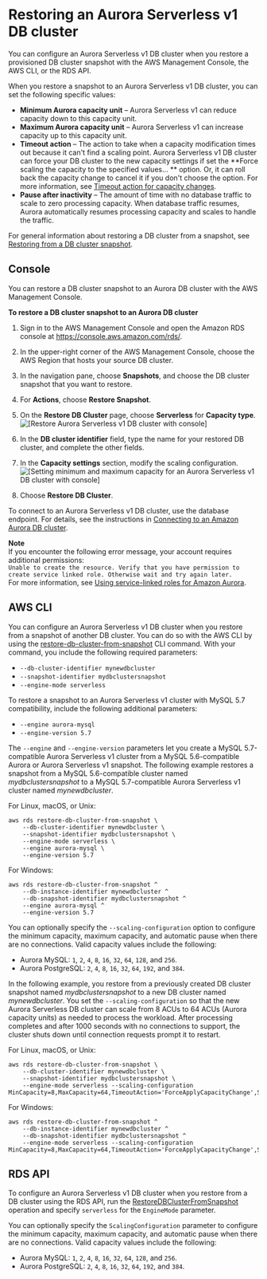 # Restoring an Aurora Serverless v1 DB cluster<a name="aurora-serverless.restorefromsnapshot"></a>

You can configure an Aurora Serverless v1 DB cluster when you restore a provisioned DB cluster snapshot with the AWS Management Console, the AWS CLI, or the RDS API\.

When you restore a snapshot to an Aurora Serverless v1 DB cluster, you can set the following specific values:
+ **Minimum Aurora capacity unit** – Aurora Serverless v1 can reduce capacity down to this capacity unit\.
+ **Maximum Aurora capacity unit** – Aurora Serverless v1 can increase capacity up to this capacity unit\.
+ **Timeout action** – The action to take when a capacity modification times out because it can't find a scaling point\. Aurora Serverless v1 DB cluster can force your DB cluster to the new capacity settings if set the **Force scaling the capacity to the specified values\.\.\. ** option\. Or, it can roll back the capacity change to cancel it if you don't choose the option\. For more information, see [Timeout action for capacity changes](aurora-serverless.how-it-works.md#aurora-serverless.how-it-works.timeout-action)\.
+ **Pause after inactivity** – The amount of time with no database traffic to scale to zero processing capacity\. When database traffic resumes, Aurora automatically resumes processing capacity and scales to handle the traffic\.

For general information about restoring a DB cluster from a snapshot, see [Restoring from a DB cluster snapshot](USER_RestoreFromSnapshot.md)\.

## Console<a name="aurora-serverless.restorefromsnapshot.console"></a>

You can restore a DB cluster snapshot to an Aurora DB cluster with the AWS Management Console\.

**To restore a DB cluster snapshot to an Aurora DB cluster**

1. Sign in to the AWS Management Console and open the Amazon RDS console at [https://console\.aws\.amazon\.com/rds/](https://console.aws.amazon.com/rds/)\.

1. In the upper\-right corner of the AWS Management Console, choose the AWS Region that hosts your source DB cluster\.

1. In the navigation pane, choose **Snapshots**, and choose the DB cluster snapshot that you want to restore\.

1. For **Actions**, choose **Restore Snapshot**\.

1. On the **Restore DB Cluster** page, choose **Serverless** for **Capacity type**\.  
![\[Restore Aurora Serverless v1 DB cluster with console\]](http://docs.aws.amazon.com/AmazonRDS/latest/AuroraUserGuide/images/aurora-serverless-restore.png)

1. In the **DB cluster identifier** field, type the name for your restored DB cluster, and complete the other fields\. 

1. In the **Capacity settings** section, modify the scaling configuration\.  
![\[Setting minimum and maximum capacity for an Aurora Serverless v1 DB cluster with console\]](http://docs.aws.amazon.com/AmazonRDS/latest/AuroraUserGuide/images/aurora-serverless-capacity.png)

1. Choose **Restore DB Cluster**\.

To connect to an Aurora Serverless v1 DB cluster, use the database endpoint\. For details, see the instructions in [Connecting to an Amazon Aurora DB cluster](Aurora.Connecting.md)\.

**Note**  
If you encounter the following error message, your account requires additional permissions:  
`Unable to create the resource. Verify that you have permission to create service linked role. Otherwise wait and try again later.`  
For more information, see [Using service\-linked roles for Amazon Aurora](UsingWithRDS.IAM.ServiceLinkedRoles.md)\.

## AWS CLI<a name="aurora-serverless.restorefromsnapshot.cli"></a>

You can configure an Aurora Serverless v1 DB cluster when you restore from a snapshot of another DB cluster\. You can do so with the AWS CLI by using the [restore\-db\-cluster\-from\-snapshot](https://docs.aws.amazon.com/cli/latest/reference/rds/restore-db-cluster-from-snapshot.html) CLI command\. With your command, you include the following required parameters: 
+ `--db-cluster-identifier mynewdbcluster`
+ `--snapshot-identifier mydbclustersnapshot`
+ `--engine-mode serverless`

To restore a snapshot to an Aurora Serverless v1 cluster with MySQL 5\.7 compatibility, include the following additional parameters:
+ `--engine aurora-mysql`
+ `--engine-version 5.7`

The `--engine` and `--engine-version` parameters let you create a MySQL 5\.7\-compatible Aurora Serverless v1 cluster from a MySQL 5\.6\-compatible Aurora or Aurora Serverless v1 snapshot\. The following example restores a snapshot from a MySQL 5\.6\-compatible cluster named *mydbclustersnapshot* to a MySQL 5\.7\-compatible Aurora Serverless v1 cluster named *mynewdbcluster*\. 

For Linux, macOS, or Unix:

```
aws rds restore-db-cluster-from-snapshot \
    --db-cluster-identifier mynewdbcluster \
    --snapshot-identifier mydbclustersnapshot \
    --engine-mode serverless \
    --engine aurora-mysql \
    --engine-version 5.7
```

For Windows:

```
aws rds restore-db-cluster-from-snapshot ^
    --db-instance-identifier mynewdbcluster ^
    --db-snapshot-identifier mydbclustersnapshot ^
    --engine aurora-mysql ^
    --engine-version 5.7
```

You can optionally specify the `--scaling-configuration` option to configure the minimum capacity, maximum capacity, and automatic pause when there are no connections\. Valid capacity values include the following:
+ Aurora MySQL: `1`, `2`, `4`, `8`, `16`, `32`, `64`, `128`, and `256`\.
+ Aurora PostgreSQL: `2`, `4`, `8`, `16`, `32`, `64`, `192`, and `384`\.

In the following example, you restore from a previously created DB cluster snapshot named *mydbclustersnapshot* to a new DB cluster named *mynewdbcluster*\. You set the `--scaling-configuration` so that the new Aurora Serverless DB cluster can scale from 8 ACUs to 64 ACUs \(Aurora capacity units\) as needed to process the workload\. After processing completes and after 1000 seconds with no connections to support, the cluster shuts down until connection requests prompt it to restart\. 

For Linux, macOS, or Unix:

```
aws rds restore-db-cluster-from-snapshot \
    --db-cluster-identifier mynewdbcluster \
    --snapshot-identifier mydbclustersnapshot \
    --engine-mode serverless --scaling-configuration MinCapacity=8,MaxCapacity=64,TimeoutAction='ForceApplyCapacityChange',SecondsUntilAutoPause=1000,AutoPause=true
```

For Windows:

```
aws rds restore-db-cluster-from-snapshot ^
    --db-instance-identifier mynewdbcluster ^
    --db-snapshot-identifier mydbclustersnapshot ^
    --engine-mode serverless --scaling-configuration MinCapacity=8,MaxCapacity=64,TimeoutAction='ForceApplyCapacityChange',SecondsUntilAutoPause=1000,AutoPause=true
```

## RDS API<a name="aurora-serverless.restorefromsnapshot.api"></a>

To configure an Aurora Serverless v1 DB cluster when you restore from a DB cluster using the RDS API, run the [RestoreDBClusterFromSnapshot](https://docs.aws.amazon.com/AmazonRDS/latest/APIReference/API_RestoreDBClusterFromSnapshot.html) operation and specify `serverless` for the `EngineMode` parameter\.

You can optionally specify the `ScalingConfiguration` parameter to configure the minimum capacity, maximum capacity, and automatic pause when there are no connections\. Valid capacity values include the following:
+ Aurora MySQL: `1`, `2`, `4`, `8`, `16`, `32`, `64`, `128`, and `256`\.
+ Aurora PostgreSQL: `2`, `4`, `8`, `16`, `32`, `64`, `192`, and `384`\.
